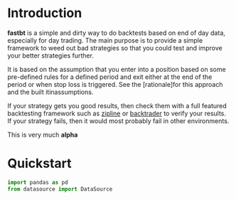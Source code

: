 # Introduction

**fastbt** is a simple and dirty way to do backtests based on end of day data, especially for day trading.
The main purpose is to provide a simple framework to weed out bad strategies so that you could test and improve your better strategies further.

It is based on the assumption that you enter into a position based on some pre-defined rules for a defined period and exit either at the end of the period or when stop loss is triggered. See the [rationale]for this approach and the built itinassumptions.

If your strategy gets you good results, then check them with a full featured backtesting framework such as [zipline](http://www.zipline.io/) or [backtrader](https://www.backtrader.com/) to verify your results.
If your strategy fails, then it would most probably fail in other environments.

This is very much **alpha**

# Quickstart

```python
import pandas as pd
from datasource import DataSource
```
